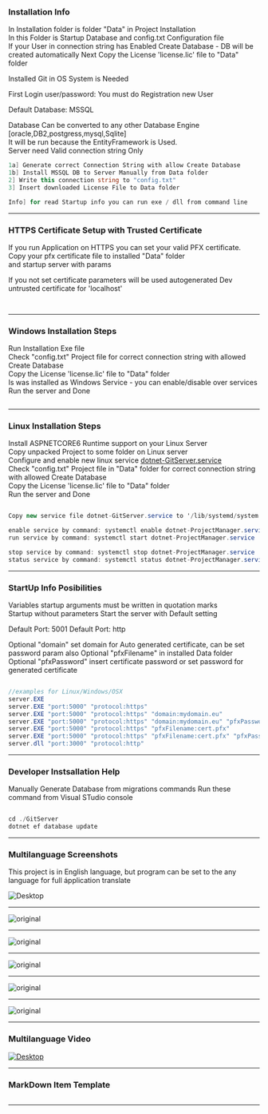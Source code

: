 ﻿
### Installation Info
In Installation folder is folder "Data" in Project Installation   
In this Folder is Startup Database and config.txt Configuration file    
If your User in connection string has Enabled Create Database - DB will be created automatically
Next Copy the License 'license.lic' file to "Data" folder   

Installed Git in OS System is Needed

First Login user/password:   You must do Registration new User

Default Database: MSSQL

Database Can be converted to any other Database Engine [oracle,DB2,postgress,mysql,Sqlite]   
It will be run because the EntityFramework is Used.   
Server need Valid connection string Only   

```cs
1a] Generate correct Connection String with allow Create Database 
1b] Install MSSQL DB to Server Manually from Data folder 
2] Write this connection string to "config.txt"   
3] Insert downloaded License File to Data folder

Info] for read Startup info you can run exe / dll from command line 
```

---   
### HTTPS Certificate Setup with Trusted Certificate   
If you run Application on HTTPS you can set your valid PFX certificate.   
Copy your pfx certificate file to installed "Data" folder   
and startup server with params

If you not set certificate parameters will be used autogenerated Dev untrusted certificate for 'localhost'

```cs   
  
```   



--- 
### Windows Installation Steps
Run Installation Exe file   
Check "config.txt" Project file for correct connection string with allowed Create Database  
Copy the License 'license.lic' file to "Data" folder   
Is was installed as Windows Service - you can enable/disable over services   
Run the server and Done   

```cs
```

--- 
### Linux Installation Steps
Install ASPNETCORE6 Runtime support on your Linux Server   
Copy unpacked Project to some folder on Linux server   
Configure and enable new linux service [dotnet-GitServer.service](./dotnet-GitServer.service)      
Check "config.txt" Project file in "Data" folder for correct connection string with allowed Create Database  
Copy the License 'license.lic' file to "Data" folder   
Run the server and Done    


```cs

Copy new service file dotnet-GitServer.service to '/lib/systemd/system' Linux server folder   

enable service by command: systemctl enable dotnet-ProjectManager.service
run service by command: systemctl start dotnet-ProjectManager.service

stop service by command: systemctl stop dotnet-ProjectManager.service
status service by command: systemctl status dotnet-ProjectManager.service
```


--- 

### StartUp Info Posibilities
Variables startup arguments must be written in quotation marks   
Startup without parameters Start the server with Default setting    

Default Port: 5001
Default Port: http

Optional "domain" set domain for Auto generated certificate, can be set password param also
Optional "pfxFilename" in installed Data folder
Optional "pfxPassword" insert certificate password or set password for generated certificate

```cs

//examples for Linux/Windows/OSX
server.EXE
server.EXE "port:5000" "protocol:https"
server.EXE "port:5000" "protocol:https" "domain:mydomain.eu"
server.EXE "port:5000" "protocol:https" "domain:mydomain.eu" "pfxPassword:password"
server.EXE "port:5000" "protocol:https" "pfxFilename:cert.pfx"
server.EXE "port:5000" "protocol:https" "pfxFilename:cert.pfx" "pfxPassword:password"
server.dll "port:3000" "protocol:http"

```

---

### Developer Instsallation Help  

Manually Generate Database from migrations commands 
Run these command from Visual STudio console

```cs

cd ./GitServer
dotnet ef database update

```

---  

### Multilanguage Screenshots  
This project is in English language, 
but program can be set to the any language for full ápplication translate

<div>
    <img src="../Gallery/images/AutomaticDatabase.png" title="Desktop">
    <hr>
    <img src="../Gallery/images/Repository.png" title="original">
    <hr>
    <img src="../Gallery/images/RepositoryUploaded.png" title="original">
    <hr>
    <img src="../Gallery/images/publicAccess.png" title="original">
    <hr>
    <img src="../Gallery/images/SavingToInstalledFolder.png" title="original">
    <hr>
    <img src="../Gallery/images/TranslationContent.png" title="original">
</div>

---

### Multilanguage Video 

[![Desktop](../Gallery/images/GitServer.png)](../Gallery/images/MultilingualGitServer.mp4) 

---

### MarkDown Item Template  
```cs

```

---